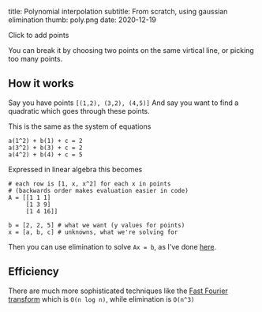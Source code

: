 title: Polynomial interpolation
subtitle: From scratch, using gaussian elimination
thumb: poly.png
date: 2020-12-19


Click to add points

<canvas id="canvas" width=400 height=400></canvas>
<script src="/js/poly/tensor.js"></script>
<script src="/js/poly/poly.js"></script>

You can break it by choosing two points on the same virtical line, or picking too many points.

## How it works

Say you have points `[(1,2), (3,2), (4,5)]`
And say you want to find a quadratic which goes through these points.

This is the same as the system of equations
```
a(1^2) + b(1) + c = 2
a(3^2) + b(3) + c = 2
a(4^2) + b(4) + c = 5
```

Expressed in linear algebra this becomes
```
# each row is [1, x, x^2] for each x in points
# (backwards order makes evaluation easier in code)
A = [[1 1 1]
     [1 3 9]
     [1 4 16]]

b = [2, 2, 5] # what we want (y values for points)
x = [a, b, c] # unknowns, what we're solving for
```

Then you can use elimination to solve `Ax = b`, as I've done [here](https://github.com/ulissemini/poly).

## Efficiency

There are much more sophisticated techniques like the [Fast Fourier transform](https://en.wikipedia.org/wiki/Fast_Fourier_transform) which is `O(n log n)`, while elimination is `O(n^3)`

